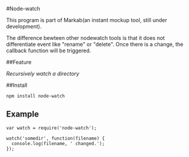 #Node-watch

This program is part of Markab(an instant mockup tool, still under development). 

The difference bewteen other nodewatch tools is that it does not differentiate event like "rename" or "delete". Once there is a change, the callback function will be triggered.

##Feature

*Recursively watch a directory*

##Install

    npm install node-watch

## Example

    var watch = require('node-watch');

    watch('somedir', function(filename) {
      console.log(filename, ' changed.');
    });

